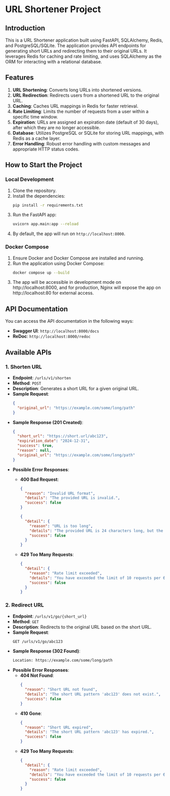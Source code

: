 # URL Shortener Project

## Introduction

This is a URL Shortener application built using FastAPI, SQLAlchemy, Redis, and PostgreSQL/SQLite. The application provides API endpoints for generating short URLs and redirecting them to their original URLs. It leverages Redis for caching and rate limiting, and uses SQLAlchemy as the ORM for interacting with a relational database.

## Features

1. **URL Shortening**: Converts long URLs into shortened versions.
2. **URL Redirection**: Redirects users from a shortened URL to the original URL.
3. **Caching**: Caches URL mappings in Redis for faster retrieval.
4. **Rate Limiting**: Limits the number of requests from a user within a specific time window.
5. **Expiration**: URLs are assigned an expiration date (default of 30 days), after which they are no longer accessible.
6. **Database**: Utilizes PostgreSQL or SQLite for storing URL mappings, with Redis as a cache layer.
7. **Error Handling**: Robust error handling with custom messages and appropriate HTTP status codes.

## How to Start the Project

### Local Development
1. Clone the repository.
2. Install the dependencies:
   ```bash
   pip install -r requirements.txt
   ```
3. Run the FastAPI app:
   ```bash
   uvicorn app.main:app --reload
   ```
4. By default, the app will run on `http://localhost:8000`.

### Docker Compose
1. Ensure Docker and Docker Compose are installed and running.
2. Run the application using Docker Compose:
   ```bash
   docker compose up --build
   ```
3. The app will be accessible in development mode on http://localhost:8000, and for production, Nginx will expose the app on http://localhost:80 for external access.
## API Documentation

You can access the API documentation in the following ways:
- **Swagger UI**: `http://localhost:8000/docs`
- **ReDoc**: `http://localhost:8000/redoc`

## Available APIs

### 1. Shorten URL
- **Endpoint**: `/urls/v1/shorten`
- **Method**: `POST`
- **Description**: Generates a short URL for a given original URL.
- **Sample Request**:
  ```json
  {
    "original_url": "https://example.com/some/long/path"
  }
  ```
- **Sample Response (201 Created)**:
  ```json
  {
    "short_url": "https://short.url/abc123",
    "expiration_date": "2024-12-31",
    "success": true,
    "reason": null,
    "original_url": "https://example.com/some/long/path"
  }
  ```
- **Possible Error Responses**:
  - **400 Bad Request**:
    ```json
    {
      "reason": "Invalid URL format",
      "details": "The provided URL is invalid.",
      "success": false
    }
    ```
    ```json
    {
      "detail": {
        "reason": "URL is too long",
        "details": "The provided URL is 24 characters long, but the maximum allowed length is 2048 characters.",
        "success": false
      }
    }
    ```

  - **429 Too Many Requests**:
    ```json
    {
      "detail": {
        "reason": "Rate limit exceeded",
        "details": "You have exceeded the limit of 10 requests per 60 seconds. Please wait before sending more requests.",
        "success": false
      }
    }
    ```

### 2. Redirect URL
- **Endpoint**: `/urls/v1/go/{short_url}`
- **Method**: `GET`
- **Description**: Redirects to the original URL based on the short URL.
- **Sample Request**:
  ```bash
  GET /urls/v1/go/abc123
  ```
- **Sample Response (302 Found)**:
  ```bash
  Location: https://example.com/some/long/path
  ```
- **Possible Error Responses**:
  - **404 Not Found**:
    ```json
    {
      "reason": "Short URL not found",
      "details": "The short URL pattern 'abc123' does not exist.",
      "success": false
    }
    ```
  - **410 Gone**:
    ```json
    {
      "reason": "Short URL expired",
      "details": "The short URL pattern 'abc123' has expired.",
      "success": false
    }
    ```
  - **429 Too Many Requests**:
    ```json
    {
      "detail": {
        "reason": "Rate limit exceeded",
        "details": "You have exceeded the limit of 10 requests per 60 seconds. Please wait before sending more requests.",
        "success": false
      }
    }
    ```